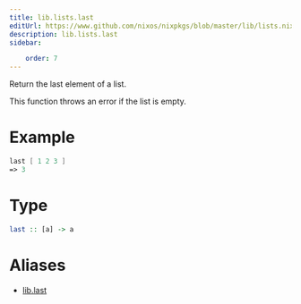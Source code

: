 ```yaml
---
title: lib.lists.last
editUrl: https://www.github.com/nixos/nixpkgs/blob/master/lib/lists.nix#L1003C10
description: lib.lists.last
sidebar:

    order: 7
---
```


Return the last element of a list.

This function throws an error if the list is empty.

# Example

```nix
last [ 1 2 3 ]
=> 3
```

# Type

```haskell
last :: [a] -> a
```


# Aliases

- [lib.last](/reference/liblast)


